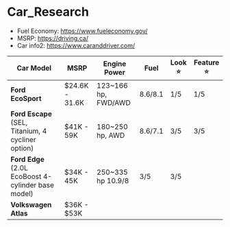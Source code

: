 # Car_Research
- Fuel Economy: https://www.fueleconomy.gov/
- MSRP: https://driving.ca/
- Car info2: https://www.caranddriver.com/

Car Model | MSRP | Engine Power | Fuel | Look :star: | Feature :star: |
-- | -- | -- | -- | -- | -- |
**Ford EcoSport** | $24.6K - 31.6K | 123~166 hp, FWD/AWD  | 8.6/8.1 |  1/5 | 1/5 |
**Ford Escape** (SEL, Titanium, 4 cycliner option) | $41K - 59K | 180~250 hp, AWD | 8.6/7.1 | 3/5 | 3/5 |
**Ford Edge** (2.0L EcoBoost 4-cylinder base model) | $34K - 45K | 250~335 hp  10.9/8 | 3/5 | 3/5 |
**Volkswagen Atlas** | $36K - $53K |  |  |  |  |

